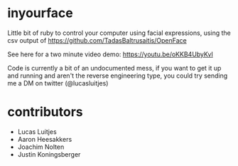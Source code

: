 # inyourface

Little bit of ruby to control your computer using facial expressions, using the csv output of https://github.com/TadasBaltrusaitis/OpenFace

See here for a two minute video demo: https://youtu.be/oKKB4UbyKvI

Code is currently a bit of an undocumented mess, if you want to get it up and running and aren't the reverse engineering type, you could try sending me a DM on twitter (@lucasluitjes)

# contributors

- Lucas Luitjes
- Aaron Heesakkers
- Joachim Nolten
- Justin Koningsberger

